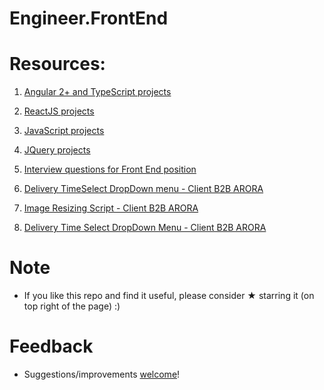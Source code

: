 # Engineer.FrontEnd

# Resources:

1. [Angular 2+ and TypeScript projects](https://github.com/vnikifirov/Engineer.FrontEnd/tree/master/Angular)

2. [ReactJS projects](https://github.com/vnikifirov/Engineer.FrontEnd/tree/master/ReactJS)

3. [JavaScript projects](https://github.com/vnikifirov/Engineer.FrontEnd/tree/master/JavaScript)

4. [JQuery projects](https://github.com/vnikifirov/Engineer.FrontEnd/tree/master/JQuery)

5. [Interview questions for Front End position](https://github.com/vnikifirov/Engineer.FrontEnd/tree/master/Interview.Questions)

6. [Delivery TimeSelect DropDown menu - Client B2B ARORA](https://github.com/vnikifirov/Engineer.FrontEnd/tree/master/Client.B2B.ARORA.DeliveryTimeSelect)

7. [Image Resizing Script - Client B2B ARORA](https://github.com/vnikifirov/Engineer.FrontEnd/tree/master/Client.B2B.ARORA.ImageResize)

8. [Delivery Time Select DropDown Menu - Client B2B ARORA](Client.B2B.ARORA.DeliveryTimeSelect)


# Note

* If you like this repo and find it useful, please consider ★ starring it (on top right of the page) :)

# Feedback
* Suggestions/improvements [welcome](https://github.com/vnikifirov/Engineer.FrontEnd/issues)!
